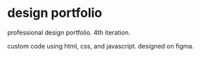 # design portfolio
professional design portfolio. 4th iteration.

custom code using html, css, and javascript. designed on figma.
